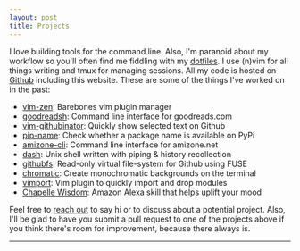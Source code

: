 ```yaml
---
layout: post
title: Projects
---
```


I love building tools for the command line. Also, I'm paranoid about my workflow so you'll often find me fiddling with my [dotfiles](https://github.com/danishprakash/dotfiles). I use (n)vim for all things writing and tmux for managing sessions. All my code is hosted on [Github](https://github.com/danishprakash) including this website. These are some of the things I've worked on in the past:

- [vim-zen](https://github.com/danishprakash/vim-zen): Barebones vim plugin manager
- [goodreadsh](https://github.com/danishprakash/goodreadsh): Command line interface for goodreads.com
- [vim-githubinator](https://github.com/danishprakash/vim-githubinator): Quickly show selected text on Github
- [pip-name](): Check whether a package name is available on PyPi
- [amizone-cli](https://github.com/danishprakash/amizone-cli): Command line interface for amizone.net
- [dash](https://github.com/danishprakash/dash): Unix shell written with piping & history recollection
- [githubfs](https://github.com/danishprakash/githubfs): Read-only virtual file-system for Github using FUSE
- [chromatic](https://github.com/danishprakash/chromatic): Create monochromatic backgrounds on the terminal
- [vimport](https://github.com/danishprakash/vimport): Vim plugin to quickly import and drop modules
- [Chapelle Wisdom](https://www.amazon.com/Danish-Prakash-Chapelle-Wisdom/dp/B07B3YT38D): Amazon Alexa skill that helps uplift your mood

Feel free to [reach out](https://danishprakash.github.io) to say hi or to discuss about a potential project. Also, I'll be glad to have you submit a pull request to one of the projects above if you think there's room for improvement, because there always is.

---

